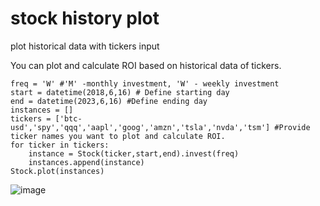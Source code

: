 # stock history plot
 plot historical data with tickers input

You can plot and calculate ROI based on historical data of tickers.

```
freq = 'W' #'M' -monthly investment, 'W' - weekly investment
start = datetime(2018,6,16) # Define starting day
end = datetime(2023,6,16) #Define ending day
instances = []
tickers = ['btc-usd','spy','qqq','aapl','goog','amzn','tsla','nvda','tsm'] #Provide ticker names you want to plot and calculate ROI.
for ticker in tickers:
    instance = Stock(ticker,start,end).invest(freq)
    instances.append(instance)
Stock.plot(instances)
```

![image](https://github.com/ceiph03/stock-history-plot/assets/35480900/00c2e984-e1fa-4e7b-98c6-52fcdab89f6d)
